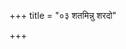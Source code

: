 +++
title = "०३ शतमिन्नु शरदो"

+++

<div class="js_include" url="/vedAH_Rk/shAkalam/saMhitA/vishvAsa-prastutiH/01/089/09_shataminnu_sharado.md"  newLevelForH1="2" includeTitle="false"> </div>
